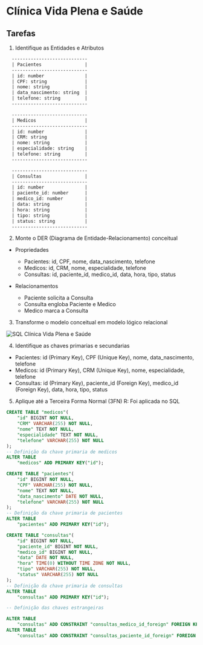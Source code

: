 # Clínica Vida Plena e Saúde

## Tarefas

1. Identifique as Entidades e Atributos

  ```txt
    ----------------------------
    | Pacientes                |
    ----------------------------
    | id: number               |
    | CPF: string              |
    | nome: string             |
    | data_nascimento: string  |
    | telefone: string         |
    ----------------------------

    ----------------------------
    | Medicos                  |
    ----------------------------
    | id: number               |
    | CRM: string              |
    | nome: string             |
    | especialidade: string    |
    | telefone: string         |
    ----------------------------

    ----------------------------
    | Consultas                |
    ----------------------------
    | id: number               |
    | paciente_id: number      |
    | medico_id: number        |
    | data: string             |
    | hora: string             |
    | tipo: string             |
    | status: string           |
    ----------------------------
  ```

2. Monte o DER (Diagrama de Entidade-Relacionamento) conceitual

  - Propriedades

    - Pacientes: id, CPF, nome, data_nascimento, telefone
    - Medicos: id, CRM, nome, especialidade, telefone
    - Consultas: id, paciente_id, medico_id, data, hora, tipo, status

  - Relacionamentos

    - Paciente solicita a Consulta
    - Consulta engloba Paciente e Medico
    - Medico marca a Consulta

3. Transforme o modelo conceitual em modelo lógico relacional

  ![SQL Clínica Vida Plena e Saúde](/media/sansao/CANAIS/projetos/javascript/softex-backend/public/drawSQL-clinica.png)

4. Identifique as chaves primarias e secundarias

  - Pacientes: id (Primary Key), CPF (Unique Key), nome, data_nascimento, telefone
  - Medicos: id (Primary Key), CRM (Unique Key), nome, especialidade, telefone
  - Consultas: id (Primary Key), paciente_id (Foreign Key), medico_id (Foreign Key), data, hora, tipo, status

5. Aplique até a Terceira Forma Normal (3FN)
  R: Foi aplicada no SQL

  ```sql
  CREATE TABLE "medicos"(
      "id" BIGINT NOT NULL,
      "CRM" VARCHAR(255) NOT NULL,
      "nome" TEXT NOT NULL,
      "especialidade" TEXT NOT NULL,
      "telefone" VARCHAR(255) NOT NULL
  );
  -- Definição da chave primaria de medicos
  ALTER TABLE
      "medicos" ADD PRIMARY KEY("id");

  CREATE TABLE "pacientes"(
      "id" BIGINT NOT NULL,
      "CPF" VARCHAR(255) NOT NULL,
      "nome" TEXT NOT NULL,
      "data_nascimento" DATE NOT NULL,
      "telefone" VARCHAR(255) NOT NULL
  );
  -- Definição da chave primaria de pacientes
  ALTER TABLE
      "pacientes" ADD PRIMARY KEY("id");

  CREATE TABLE "consultas"(
      "id" BIGINT NOT NULL,
      "paciente_id" BIGINT NOT NULL,
      "medico_id" BIGINT NOT NULL,
      "data" DATE NOT NULL,
      "hora" TIME(0) WITHOUT TIME ZONE NOT NULL,
      "tipo" VARCHAR(255) NOT NULL,
      "status" VARCHAR(255) NOT NULL
  );
  -- Definição da chave primaria de consultas
  ALTER TABLE
      "consultas" ADD PRIMARY KEY("id");

  -- Definição das chaves estrangeiras

  ALTER TABLE
      "consultas" ADD CONSTRAINT "consultas_medico_id_foreign" FOREIGN KEY("medico_id") REFERENCES "medicos"("id");
  ALTER TABLE
      "consultas" ADD CONSTRAINT "consultas_paciente_id_foreign" FOREIGN KEY("paciente_id") REFERENCES "pacientes"("id");
  ```
